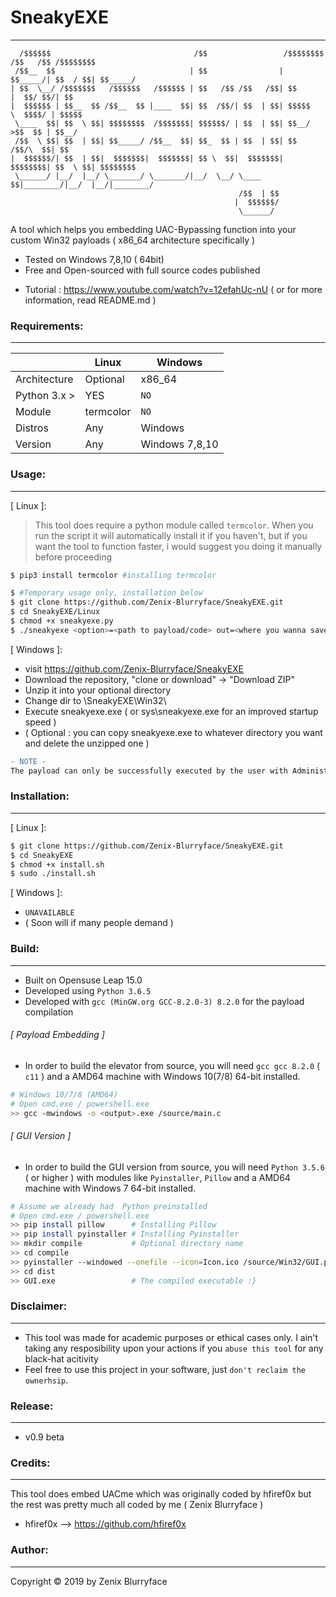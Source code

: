 # SneakyEXE
---
      /$$$$$$                                /$$                 /$$$$$$$$ /$$   /$$ /$$$$$$$$
     /$$__  $$                              | $$                | $$_____/| $$  / $$| $$_____/
    | $$  \__/ /$$$$$$$   /$$$$$$   /$$$$$$ | $$   /$$ /$$   /$$| $$      |  $$/ $$/| $$      
    |  $$$$$$ | $$__  $$ /$$__  $$ |____  $$| $$  /$$/| $$  | $$| $$$$$    \  $$$$/ | $$$$$    
     \____  $$| $$  \ $$| $$$$$$$$  /$$$$$$$| $$$$$$/ | $$  | $$| $$__/     >$$  $$ | $$__/   
     /$$  \ $$| $$  | $$| $$_____/ /$$__  $$| $$_  $$ | $$  | $$| $$       /$$/\  $$| $$      
    |  $$$$$$/| $$  | $$|  $$$$$$$|  $$$$$$$| $$ \  $$|  $$$$$$$| $$$$$$$$| $$  \ $$| $$$$$$$$
     \______/ |__/  |__/ \_______/ \_______/|__/  \__/ \____  $$|________/|__/  |__/|________/
                                                       /$$  | $$                              
                                                      |  $$$$$$/                              
                                                       \______/   
A tool which helps you embedding UAC-Bypassing function into your custom Win32 payloads ( x86_64 architecture specifically )
- Tested on Windows 7,8,10 ( 64bit)
- Free and Open-sourced with full source codes published
+ Tutorial : https://www.youtube.com/watch?v=12efahUc-nU ( or for more information, read README.md )

### Requirements:
---
||Linux|Windows|
|-------------|-------------|-------------|
|Architecture|Optional|x86_64|x86_64|
|Python 3.x >| YES|`NO`|`NO`|
|Module|termcolor|`NO`|
|Distros|Any|Windows|
|Version|Any|Windows 7,8,10|Windows 7,8,10|

### Usage:
---
[ Linux ]:
> This tool does require a python module called `termcolor`. When you run the script it will automatically install it if you haven't, but if you want the tool to function faster, i would suggest you doing it manually before proceeding
```sh
$ pip3 install termcolor #installing termcolor
```
```sh
$ #Temporary usage only, installation below
$ git clone https://github.com/Zenix-Blurryface/SneakyEXE.git
$ cd SneakyEXE/Linux
$ chmod +x sneakyexe.py
$ ./sneakyexe <option>=<path to payload/code> out=<where you wanna save>
```
[ Windows ]:
* visit https://github.com/Zenix-Blurryface/SneakyEXE
* Download the repository, "clone or download" -> "Download ZIP"
* Unzip it into your optional directory
* Change dir to <Directory>\SneakyEXE\Win32\
* Execute sneakyexe.exe ( or sys\sneakyexe.exe for an improved startup speed )
* ( Optional : you can copy sneakyexe.exe to whatever directory you want and delete the unzipped one )
```diff
- NOTE -
The payload can only be successfully executed by the user with Administrator privilege. Users with limited token wouldn't succeed.
```

### Installation:
---
[ Linux ]:
```sh
$ git clone https://github.com/Zenix-Blurryface/SneakyEXE.git
$ cd SneakyEXE
$ chmod +x install.sh
$ sudo ./install.sh
```
[ Windows ]:
* `UNAVAILABLE`
* ( Soon will if many people demand )
### Build:
---
- Built on Opensuse Leap 15.0
- Developed using `Python 3.6.5`
- Developed with `gcc (MinGW.org GCC-8.2.0-3) 8.2.0` for the payload compilation
###### [ Payload Embedding ]
- In order to build the elevator from source, you will need `gcc gcc 8.2.0` ( `c11` ) and a AMD64 machine with Windows 10(7/8) 64-bit installed.
```sh
# Windows 10/7/8 (AMD64)
# Open cmd.exe / powershell.exe
>> gcc -mwindows -o <output>.exe /source/main.c
```
###### [ GUI Version ]
- In order to build the GUI version from source, you will need `Python 3.5.6` ( or higher ) with modules like `Pyinstaller`, `Pillow` and a AMD64 machine with Windows 7 64-bit installed.
```sh
# Assume we already had  Python preinstalled
# Open cmd.exe / powershell.exe
>> pip install pillow      # Installing Pillow
>> pip install pyinstaller # Installing Pyinstaller
>> mkdir compile           # Optional directory name
>> cd compile
>> pyinstaller --windowed --onefile --icon=Icon.ico /source/Win32/GUI.py # For sysematic version ( /sys ), remove --onefile
>> cd dist
>> GUI.exe                 # The compiled executable :}
```

### Disclaimer:

---
* This tool was made for academic purposes or ethical cases only. I ain't taking any resposibility upon your actions if you `abuse this tool` for any black-hat acitivity
* Feel free to use this project in your software, just `don't reclaim the ownerhsip`.

### Release:
---
- v0.9 beta

### Credits:
---
This tool does embed UACme which was originally coded by hfiref0x but the rest was pretty much all coded by me ( Zenix Blurryface )
  * hfiref0x --> https://github.com/hfiref0x
### Author:
---
Copyright © 2019 by Zenix Blurryface
